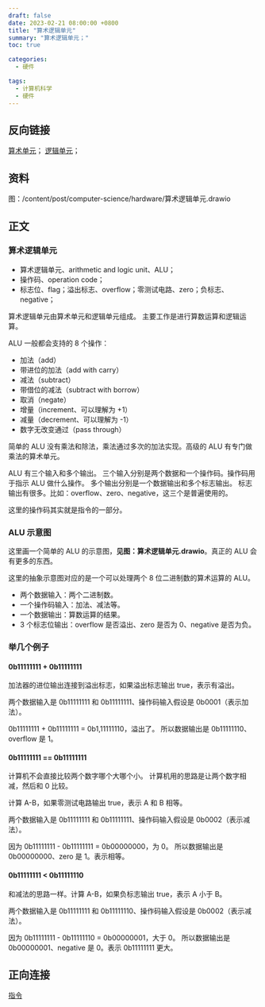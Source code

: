 ```yaml
---
draft: false
date: 2023-02-21 08:00:00 +0800
title: "算术逻辑单元"
summary: "算术逻辑单元；"
toc: true

categories:
  - 硬件

tags:
  - 计算机科学
  - 硬件
---
```


## 反向链接

[算术单元](/post/computer-science/hardware/算术单元)；
[逻辑单元](/post/computer-science/hardware/逻辑单元)；

## 资料

图：/content/post/computer-science/hardware/算术逻辑单元.drawio

## 正文

### 算术逻辑单元

- 算术逻辑单元、arithmetic and logic unit、ALU；
- 操作码、operation code；
- 标志位、flag；溢出标志、overflow；零测试电路、zero；负标志、negative；

算术逻辑单元由算术单元和逻辑单元组成。
主要工作是进行算数运算和逻辑运算。

ALU 一般都会支持的 8 个操作：

- 加法（add）
- 带进位的加法（add with carry）
- 减法（subtract）
- 带借位的减法（subtract with borrow）
- 取消（negate）
- 增量（increment、可以理解为 +1）
- 减量（decrement、可以理解为 -1）
- 数字无改变通过（pass through）

简单的 ALU 没有乘法和除法，乘法通过多次的加法实现。高级的 ALU 有专门做乘法的算术单元。

ALU 有三个输入和多个输出。
三个输入分别是两个数据和一个操作码。操作码用于指示 ALU 做什么操作。
多个输出分别是一个数据输出和多个标志输出。
标志输出有很多。比如：overflow、zero、negative，这三个是普遍使用的。

这里的操作码其实就是指令的一部分。

### ALU 示意图

这里画一个简单的 ALU 的示意图，**见图：算术逻辑单元.drawio**。真正的 ALU 会有更多的东西。

这里的抽象示意图对应的是一个可以处理两个 8 位二进制数的算术运算的 ALU。

- 两个数据输入：两个二进制数。
- 一个操作码输入：加法、减法等。
- 一个数据输出：算数运算的结果。
- 3 个标志位输出：overflow 是否溢出、zero 是否为 0、negative 是否为负。

### 举几个例子

#### 0b11111111 + 0b11111111

加法器的进位输出连接到溢出标志，如果溢出标志输出 true，表示有溢出。

两个数据输入是 0b11111111 和 0b11111111、操作码输入假设是 0b0001（表示加法）。

0b11111111 + 0b11111111 = 0b1,11111110，溢出了。
所以数据输出是 0b11111110、overflow 是 1。

#### 0b11111111 == 0b11111111

计算机不会直接比较两个数字哪个大哪个小。
计算机用的思路是让两个数字相减，然后和 0 比较。

计算 A-B，如果零测试电路输出 true，表示 A 和 B 相等。

两个数据输入是 0b11111111 和 0b11111111、操作码输入假设是 0b0002（表示减法）。

因为 0b11111111 - 0b11111111 = 0b00000000，为 0。
所以数据输出是 0b00000000、zero 是 1。表示相等。

#### 0b11111111 < 0b11111110

和减法的思路一样。计算 A-B，如果负标志输出 true，表示 A 小于 B。

两个数据输入是 0b11111111 和 0b11111110、操作码输入假设是 0b0002（表示减法）。

因为 0b11111111 - 0b11111110 = 0b00000001，大于 0。
所以数据输出是 0b00000001、negative 是 0。表示 0b11111111 更大。

## 正向连接

[指令](/post/computer-science/program/指令)
